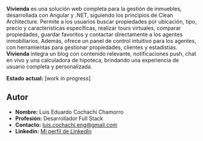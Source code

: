 <b>Vivienda</b> es una solución web completa para la gestión de inmuebles, desarrollada con Angular y .NET, siguiendo los principios de Clean Architecture. Permite a los usuarios buscar propiedades por ubicación, tipo, precio y características específicas, realizar tours virtuales, comparar propiedades, guardar favoritos y contactar directamente a los agentes inmobiliarios. Además, ofrece un panel de control intuitivo para los agentes, con herramientas para gestionar propiedades, clientes y estadístias. <b>Vivienda</b> integra un blog con contenido relevante, notificaciones push, chat en vivo y una calculadora de hipoteca, brindando una experiencia de usuario completa y personalizada.

**Estado actual:** [work in progress]

## Autor

* **Nombre:** Luis Eduardo Cochachi Chamorro
* **Profesión:** Desarrollador Full Stack
* **Contacto:** luis.cochachi.eng@gmail.com 
* **Linkedin:** [Mi perfil de LinkedIn](https://www.linkedin.com/in/luis-eduardo-cochachi-chamorro-659755b2/)
